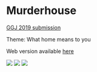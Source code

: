# Murderhouse

[GGJ 2019 submission](https://globalgamejam.org/2019/games/murderhouse)

Theme: What home means to you

Web version available [here](https://teamon.itch.io/murderhouse)

![](https://img.itch.zone/aW1hZ2UvMzYxMTgzLzE4MDg2MDYucG5n/original/GWMqG9.png)
![](https://img.itch.zone/aW1hZ2UvMzYxMTgzLzE4MDg2MDcucG5n/original/P2Xl1p.png)
![](https://img.itch.zone/aW1hZ2UvMzYxMTgzLzE4MDg2MDgucG5n/original/qsqMQ6.png)
